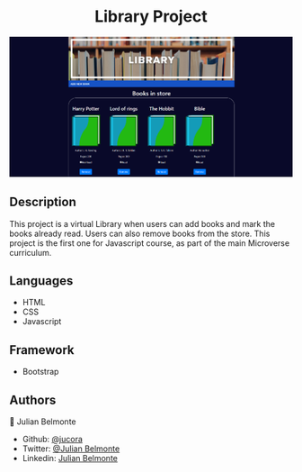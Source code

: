 <h1 align="center">Library Project</h1>

<p align="center">
  <img src="images/library.png">
</p>

## Description

This project is a virtual Library when users can add books and mark the books already read. Users can also remove books from the store. This project is the first one for Javascript course, as part of the main Microverse curriculum.

## Languages

- HTML
- CSS
- Javascript

## Framework

- Bootstrap

## Authors

:guitar: Julian Belmonte

- Github: [@jucora](https://github.com/jucora)
- Twitter: [@Julian Belmonte](twitter.com/JulianBelmonte)
- Linkedin: [Julian Belmonte](linkedin.com/in/julianbel)
